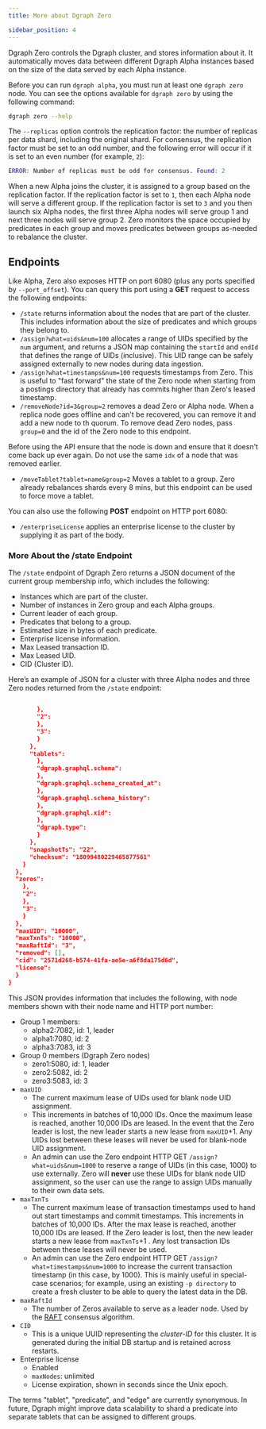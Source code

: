 ```yaml
---
title: More about Dgraph Zero

sidebar_position: 4
---
```


Dgraph Zero controls the Dgraph cluster, and stores information about it. It
automatically moves data between different Dgraph Alpha instances based on the
size of the data served by each Alpha instance.

Before you can run `dgraph alpha`, you must run at least one `dgraph zero` node.
You can see the options available for `dgraph zero` by using the following command:

```bash
dgraph zero --help
```

The `--replicas` option controls the replication factor: the number
of replicas per data shard, including the original shard. For consensus, the
replication factor must be set to an odd number, and the following error will
occur if it is set to an even number (for example, `2`):

```nix
ERROR: Number of replicas must be odd for consensus. Found: 2
```

When a new Alpha joins the cluster, it is assigned to a group based on the replication factor. If the replication factor is set to `1`, then each Alpha
node will serve a different group. If the replication factor is set to `3` and
you then launch six Alpha nodes, the first three Alpha nodes will serve group 1
and next three nodes will serve group 2. Zero monitors the space occupied by predicates in each group and moves predicates between groups as-needed to
rebalance the cluster.

## Endpoints

Like Alpha, Zero also exposes HTTP on port 6080 (plus any ports specified by
`--port_offset`). You can query this port using a **GET** request to access the
following endpoints:

* `/state` returns information about the nodes that are part of the cluster. This
includes information about the size of predicates and which groups they belong
to.
* `/assign?what=uids&num=100` allocates a range of UIDs specified
by the `num` argument, and returns a JSON map containing the `startId` and
 `endId` that defines the range of UIDs (inclusive). This UID range can be
safely assigned externally to new nodes during data ingestion.
* `/assign?what=timestamps&num=100` requests timestamps from Zero. This is
useful to "fast forward" the state of the Zero node when starting from a
postings directory that already has commits higher than Zero's leased timestamp.
* `/removeNode?id=3&group=2` removes a dead Zero or Alpha node. When a replica
node goes offline and can't be recovered, you can remove it and add a new node to th
quorum. To remove dead Zero nodes, pass `group=0` and the id of the Zero node to
this endpoint.


Before using the API ensure that the node is down and ensure that it doesn't
come back up ever again. Do not use the same `idx` of a node that was removed
earlier.


* `/moveTablet?tablet=name&group=2` Moves a tablet to a group. Zero already
rebalances shards every 8 mins, but this endpoint can be used to force move a
tablet.

You can also use the following **POST** endpoint on HTTP port 6080:

* `/enterpriseLicense` applies an enterprise license to the
cluster by supplying it as part of the body.

### More About the /state Endpoint

The `/state` endpoint of Dgraph Zero returns a JSON document of the current
group membership info, which includes the following:

- Instances which are part of the cluster.
- Number of instances in Zero group and each Alpha groups.
- Current leader of each group.
- Predicates that belong to a group.
- Estimated size in bytes of each predicate.
- Enterprise license information.
- Max Leased transaction ID.
- Max Leased UID.
- CID (Cluster ID).

Here’s an example of JSON for a cluster with three Alpha nodes and three Zero
nodes returned from the `/state` endpoint:

```json

        },
        "2": 
        },
        "3": 
        }
      },
      "tablets": 
        },
        "dgraph.graphql.schema": 
        },
        "dgraph.graphql.schema_created_at": 
        },
        "dgraph.graphql.schema_history": 
        },
        "dgraph.graphql.xid": 
        },
        "dgraph.type": 
        }
      },
      "snapshotTs": "22",
      "checksum": "18099480229465877561"
    }
  },
  "zeros": 
    },
    "2": 
    },
    "3": 
    }
  },
  "maxUID": "10000",
  "maxTxnTs": "10000",
  "maxRaftId": "3",
  "removed": [],
  "cid": "2571d268-b574-41fa-ae5e-a6f8da175d6d",
  "license": 
  }
}
```

This JSON provides information that includes the following, with node members
shown with their node name and HTTP port number:

- Group 1 members:
    - alpha2:7082, id: 1, leader
    - alpha1:7080, id: 2
    - alpha3:7083, id: 3
- Group 0 members (Dgraph Zero nodes)
    - zero1:5080, id: 1, leader
    - zero2:5082, id: 2
    - zero3:5083, id: 3
- `maxUID`
    - The current maximum lease of UIDs used for blank node UID assignment.
    - This increments in batches of 10,000 IDs. Once the maximum lease is
      reached, another 10,000 IDs are leased. In the event that the Zero
      leader is lost, the new leader starts a new lease from
      `maxUID`+1. Any UIDs lost between these leases will never be used
      for blank-node UID assignment.
    - An admin can use the Zero endpoint HTTP GET `/assign?what=uids&num=1000` to
      reserve a range of UIDs (in this case, 1000) to use externally. Zero will
      **never** use these UIDs for blank node UID assignment, so the user can
      use the range to assign UIDs manually to their own data sets.
- `maxTxnTs`
    - The current maximum lease of transaction timestamps used to hand out
      start timestamps and commit timestamps. This increments in batches of
      10,000 IDs. After the max lease is reached, another 10,000 IDs are
      leased. If the Zero leader is lost, then the new leader starts a new
      lease from `maxTxnTs`+1 . Any lost transaction IDs between these
      leases will never be used.
    - An admin can use the Zero endpoint HTTP GET
      `/assign?what=timestamps&num=1000` to increase the current transaction
      timestamp (in this case, by 1000). This is mainly useful in
      special-case scenarios; for example, using an existing `-p directory` to
      create a fresh cluster to be able to query the latest data in the DB.
- `maxRaftId`
    - The number of Zeros available to serve as a leader node. Used by the
      [RAFT](/docs/design-concepts/raft/) consensus algorithm.
- `CID`
    - This is a unique UUID representing the *cluster-ID* for this cluster. It
      is generated during the initial DB startup and is retained across
      restarts.
- Enterprise license
    - Enabled
    - `maxNodes`: unlimited
    - License expiration, shown in seconds since the Unix epoch.


The terms "tablet", "predicate", and "edge" are currently synonymous. In future,
Dgraph might improve data scalability to shard a predicate into separate tablets
that can be assigned to different groups.

